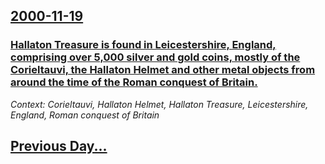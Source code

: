 ## [2000-11-19](/news/2000/11/19/index.md)

### [Hallaton Treasure is found in Leicestershire, England, comprising over 5,000 silver and gold coins, mostly of the Corieltauvi, the Hallaton Helmet and other metal objects from around the time of the Roman conquest of Britain.](/news/2000/11/19/hallaton-treasure-is-found-in-leicestershire-england-comprising-over-5-000-silver-and-gold-coins-mostly-of-the-corieltauvi-the-hallaton.md)
_Context: Corieltauvi, Hallaton Helmet, Hallaton Treasure, Leicestershire, England, Roman conquest of Britain_

## [Previous Day...](/news/2000/11/18/index.md)

